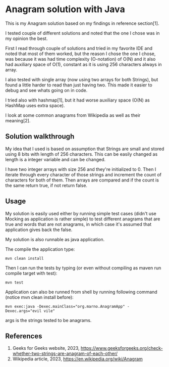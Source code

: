 # Anagram solution with Java
This is my Anagram solution based on my findings in reference section[1].

I tested couple of different solutions and noted that the one I chose was in my opinion the best.

First I read through couple of solutions and tried in my favorite IDE and noted that most of them worked, but
the reason I chose the one I chose, was because it was had time complexity (O-notation) of O(N) and it also had auxiliary
space of O(1), constant as it is using 256 characters always in array.

I also tested with single array (now using two arrays for both Strings), but found a little harder to read than
just having two. This made it easier to debug and see whats going on in code.

I tried also with hashmap[1], but it had worse auxiliary space (O(N) as HashMap uses extra space).

I look at some common anagrams from Wikipedia as well as their meaning[2].

## Solution walkthrough
My idea that I used is based on assumption that Strings are small and stored using 8 bits with length of 256 characters.
This can be easily changed as length is a integer variable and can be changed.

I have two integer arrays with size 256 and they're initialized to 0. Then I iterate through every character of those 
strings and increment the count of characters for both of them. Then arrays are compared and if the count is the same
return true, if not return false.

## Usage
My solution is easily used either by running simple test cases (didn't use Mocking as application is rather simple) to 
test different anagrams that are true and words that are not anagrams, in which case it's assumed that application gives 
back the false.

My solution is also runnable as java application.

The compile the application type:
```
mvn clean install
```
Then I can run the tests by typing (or even without compiling as maven run compile target with test):
```
mvn test
```
Application can also be runned from shell by running following command (notice mvn clean install before):
```
mvn exec:java -Dexec.mainClass="org.marno.AnagramApp" -Dexec.args="evil vile"
```
args is the strings tested to be anagrams.
## References
1. Geeks for Geeks website, 2023, https://www.geeksforgeeks.org/check-whether-two-strings-are-anagram-of-each-other/
2. Wikipedia article, 2023, https://en.wikipedia.org/wiki/Anagram
